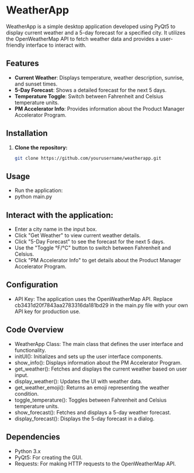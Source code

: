 # WeatherApp

WeatherApp is a simple desktop application developed using PyQt5 to display current weather and a 5-day forecast for a specified city. It utilizes the OpenWeatherMap API to fetch weather data and provides a user-friendly interface to interact with.

## Features

- **Current Weather**: Displays temperature, weather description, sunrise, and sunset times.
- **5-Day Forecast**: Shows a detailed forecast for the next 5 days.
- **Temperature Toggle**: Switch between Fahrenheit and Celsius temperature units.
- **PM Accelerator Info**: Provides information about the Product Manager Accelerator Program.

## Installation

1. **Clone the repository:**

   ```sh
   git clone https://github.com/yourusername/weatherapp.git

## Usage

- Run the application:
- python main.py

## Interact with the application:

- Enter a city name in the input box.
- Click "Get Weather" to view current weather details.
- Click "5-Day Forecast" to see the forecast for the next 5 days.
- Use the "Toggle °F/°C" button to switch between Fahrenheit and Celsius.
- Click "PM Accelerator Info" to get details about the Product Manager Accelerator Program.

## Configuration

- API Key: The application uses the OpenWeatherMap API. Replace cb3431d20f7843aa2783316da181bd29 in the main.py file with your own API key for production use.

## Code Overview

- WeatherApp Class: The main class that defines the user interface and functionality.
- initUI(): Initializes and sets up the user interface components.
- show_info(): Displays information about the PM Accelerator Program.
- get_weather(): Fetches and displays the current weather based on user input.
- display_weather(): Updates the UI with weather data.
- get_weather_emoji(): Returns an emoji representing the weather condition.
- toggle_temperature(): Toggles between Fahrenheit and Celsius temperature units.
- show_forecast(): Fetches and displays a 5-day weather forecast.
- display_forecast(): Displays the 5-day forecast in a dialog.

## Dependencies

- Python 3.x
- PyQt5: For creating the GUI.
- Requests: For making HTTP requests to the OpenWeatherMap API.

